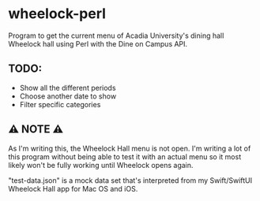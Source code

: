 # wheelock-perl

Program to get the current menu of Acadia University's dining hall Wheelock hall using Perl with the Dine on Campus API.

## TODO:

- Show all the different periods
- Choose another date to show
- Filter specific categories

## ⚠️ NOTE ⚠️

As I'm writing this, the Wheelock Hall menu is not open. I'm writing a lot of this program without being able to test it with an actual menu so it most likely won't be fully working until Wheelock opens again.

"test-data.json" is a mock data set that's interpreted from my Swift/SwiftUI Wheelock Hall app for Mac OS and iOS.

